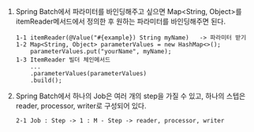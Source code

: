 1.  Spring Batch에서 파라미터를 바인딩해주고 싶으면 Map<String, Object>를 itemReader메서드에서
    정의한 후 원하는 파라미터를 바인딩해주면 된다.

        1-1 itemReader(@Value("#{example}) String myName)   -> 파라미터 받기
        1-2 Map<String, Object> parameterValues = new HashMap<>();
        	parameterValues.put("yourName", myName);
        1-3 ItemReader 빌더 체인메서드
        	...
        	.parameterValues(parameterValues)
        	.build();

2.  Spring Batch에서 하나의 Job은 여러 개의 step을 가질 수 있고, 하나의 스텝은 reader, processor, writer로
    구성되어 있다.

        2-1 Job : Step -> 1 : M - Step -> reader, processor, writer
